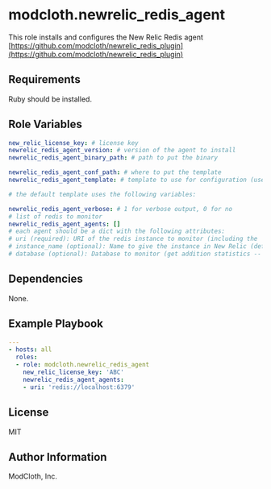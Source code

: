 modcloth.newrelic_redis_agent
=========

This role installs and configures the New Relic Redis agent
[https://github.com/modcloth/newrelic_redis_plugin](https://github.com/modcloth/newrelic_redis_plugin)

Requirements
------------

Ruby should be installed.

Role Variables
--------------
```yml
new_relic_license_key: # license key
newrelic_redis_agent_version: # version of the agent to install
newrelic_redis_agent_binary_path: # path to put the binary

newrelic_redis_agent_conf_path: # where to put the template
newrelic_redis_agent_template: # template to use for configuration (use "" to skip template writing)

# the default template uses the following variables:

newrelic_redis_agent_verbose: # 1 for verbose output, 0 for no
# list of redis to monitor
newrelic_redis_agent_agents: []
# each agent should be a dict with the following attributes:
# uri (required): URI of the redis instance to monitor (including the 'redis://' and port)
# instance_name (optional): Name to give the instance in New Relic (defaults to the hostname:port from the URI)
# database (optional): Database to monitor (get addition statistics -- this should typically be db0)
```

Dependencies
------------

None.

Example Playbook
----------------

```yml
---
- hosts: all
  roles:
  - role: modcloth.newrelic_redis_agent
    new_relic_license_key: 'ABC'
    newrelic_redis_agent_agents:
    - uri: 'redis://localhost:6379'
```

License
-------

MIT

Author Information
------------------

ModCloth, Inc.
